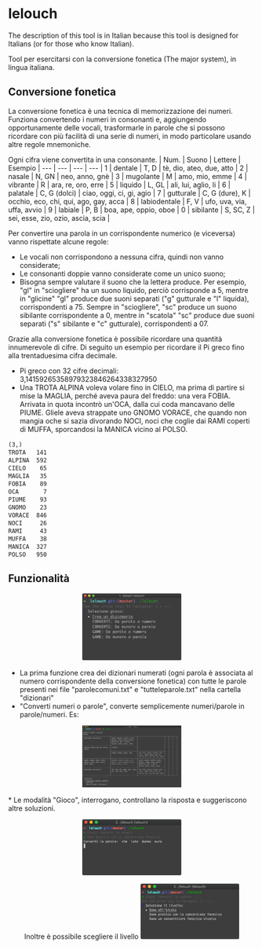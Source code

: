 # lelouch
The description of this tool is in Italian because this tool is designed for Italians (or for those who know Italian).

Tool per esercitarsi con la conversione fonetica (The major system), in lingua italiana.

## Conversione fonetica
La conversione fonetica è una tecnica di memorizzazione dei numeri. Funziona convertendo i numeri in consonanti e, aggiungendo opportunamente delle vocali, trasformarle in parole che si possono ricordare con più facilità di una serie di numeri, in modo particolare usando altre regole mnemoniche. 

Ogni cifra viene convertita in una consonante. 
| Num. |	Suono |	Lettere |	Esempio
| --- | --- | --- | --- |
1 |	dentale |	T, D | 	tè, dio, ateo, due, atto |
2 |	nasale |	N, GN |	neo, anno, gnè |
3 |	mugolante |	M | amo, mio, emme |
4 |	vibrante |	R |	ara, re, oro, erre |
5 |	liquido |	L, GL |	ali, lui, aglio, li |
6 |	palatale |	C, G (dolci) |	ciao, oggi, ci, gi, agio |
7 |	gutturale |	C, G (dure), K |	occhio, eco, chi, qui, ago, gay, acca |
8 |	labiodentale |	F, V |	ufo, uva, via, uffa, avvio |
9 |	labiale |	P, B |	boa, ape, oppio, oboe |
0 |	sibilante |	S, SC, Z |	sei, esse, zio, ozio, ascia, scia |


Per convertire una parola in un corrispondente numerico (e viceversa) vanno rispettate alcune regole:

* Le vocali non corrispondono a nessuna cifra, quindi non vanno considerate;
* Le consonanti doppie vanno considerate come un unico suono;
* Bisogna sempre valutare il suono che la lettera produce. Per esempio, "gl" in "sciogliere" ha un suono liquido, perciò corrisponde a 5, mentre in "glicine" "gl" produce due suoni separati ("g" gutturale e "l" liquida), corrispondenti a 75. Sempre in "sciogliere", "sc" produce un suono sibilante corrispondente a 0, mentre in "scatola" "sc" produce due suoni separati ("s" sibilante e "c" gutturale), corrispondenti a 07.

Grazie alla conversione fonetica è possibile ricordare una quantità innumerevole di cifre. Di seguito un esempio per ricordare il Pi greco fino alla trentaduesima cifra decimale.
* Pi greco con 32 cifre decimali: 3,14159265358979323846264338327950
* Una TROTA ALPINA voleva volare fino in CIELO, ma prima di partire si mise la MAGLIA, perché aveva paura del freddo: una vera FOBIA. Arrivata in quota incontrò un'OCA, dalla cui coda mancavano delle PIUME. Gliele aveva strappate uno GNOMO VORACE, che quando non mangia oche si sazia divorando NOCI, noci che coglie dai RAMI coperti di MUFFA, sporcandosi la MANICA vicino al POLSO. 

```
(3,) 
TROTA   141
ALPINA  592
CIELO    65
MAGLIA   35
FOBIA    89
OCA       7
PIUME    93
GNOMO    23 
VORACE  846
NOCI     26
RAMI     43
MUFFA    38
MANICA  327
POLSO   950
```

## Funzionalità
<p align="center">
  <img alt="Interfaccia Lelouch" src="https://raw.githubusercontent.com/moorada/lelouch/master/img/interfaccia.png" width="40%" />
</p>

* La prima funzione crea dei dizionari numerati (ogni parola è associata al numero corrispondente della conversione fonetica) con tutte le parole presenti nei file "parolecomuni.txt" e "tutteleparole.txt" nella cartella "dizionari"
* "Converti numeri o parole", converte semplicemente numeri/parole in parole/numeri. Es:
<p align="center">
  <img alt="Interfaccia Lelouch" src="https://raw.githubusercontent.com/moorada/lelouch/master/img/convertitore.png" width="40%" />
</p>
* Le modalità "Gioco", interrogano, controllano la risposta e suggeriscono altre soluzioni.
<p align="center">
  <img alt="Interfaccia Lelouch" src="https://raw.githubusercontent.com/moorada/lelouch/master/img/convertiParole.png" width="40%" />
</p>
<p align="center">
    Inoltre è possibile scegliere il livello
  <img alt="Interfaccia Lelouch" src="https://raw.githubusercontent.com/moorada/lelouch/master/img/sceltaLivello.png" width="40%" />
</p>
